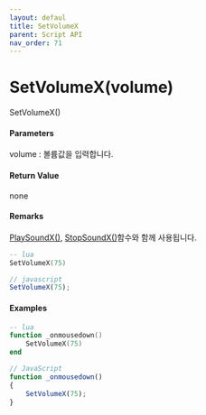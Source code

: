 ```yaml
---
layout: defaul
title: SetVolumeX
parent: Script API
nav_order: 71
---
```

# SetVolumeX\(volume\)

SetVolumeX\(\)

#### Parameters

volume : 볼륨값을 입력합니다.

#### Return Value

none

#### Remarks

[PlaySoundX\(\)](/ScriptAPI\PlaySoundX.html), [StopSoundX\(\)](/ScriptAPI\StopSoundX.html)함수와 함께 사용됩니다.

```lua
-- lua
SetVolumeX(75)
```

```js
// javascript
SetVolumeX(75);
```

#### 

#### Examples

```lua
-- lua
function _onmousedown()
    SetVolumeX(75)
end
```

```js
// JavaScript
function _onmousedown()
{    
    SetVolumeX(75);
}
```



